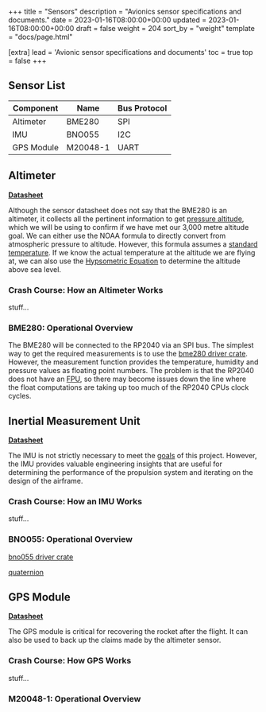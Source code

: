 +++
title = "Sensors"
description = "Avionics sensor specifications and documents."
date = 2023-01-16T08:00:00+00:00
updated = 2023-01-16T08:00:00+00:00
draft = false
weight = 204
sort_by = "weight"
template = "docs/page.html"

[extra]
lead = 'Avionic sensor specifications and documents'
toc = true
top = false
+++

## Sensor List

| Component        | Name      | Bus Protocol |
|------------------|-----------|--------------|
| Altimeter        | BME280    | SPI          | 
| IMU              | BNO055    | I2C          |
| GPS Module       | M20048-1  | UART         |

## Altimeter

**[Datasheet](../bme280.pdf/)**

Although the sensor datasheet does not say that the BME280 is an altimeter, it collects all the pertinent 
information to get [pressure altitude](https://en.wikipedia.org/wiki/Pressure_altitude), which we will be
using to confirm if we have met our 3,000 metre altitude goal. We can either use the NOAA formula to 
directly convert from atmospheric pressure to altitude. However, this formula assumes a 
[standard temperature](https://en.wikipedia.org/wiki/Standard_temperature_and_pressure). If we know the
actual temperature at the altitude we are flying at, we can also use the 
[Hypsometric Equation](https://keisan.casio.com/exec/system/1224585971) to determine the altitude above 
sea level.

### Crash Course: How an Altimeter Works

stuff...

### BME280: Operational Overview

The BME280 will be connected to the RP2040 via an SPI bus. The simplest way to get the required 
measurements is to use the [bme280 driver crate](https://crates.io/crates/bme280). However, the 
measurement function provides the temperature, humidity and pressure values as floating point 
numbers. The problem is that the RP2040 does not have an 
[FPU](https://en.wikipedia.org/wiki/Floating-point_unit), so there may become issues down the 
line where the float computations are taking up too much of the RP2040 CPUs clock cycles. 

## Inertial Measurement Unit

**[Datasheet](../bno055.pdf/)**

The IMU is not strictly necessary to meet the [goals](../../project_overview/goals/) of 
this project. However, the IMU provides valuable engineering insights that are useful for
determining the performance of the propulsion system and iterating on the design of the 
airframe.



### Crash Course: How an IMU Works

stuff...

### BNO055: Operational Overview

[bno055 driver crate](https://crates.io/crates/bno055)

[quaternion](https://en.wikipedia.org/wiki/Quaternion)

## GPS Module

**[Datasheet](../m20048-1.pdf/)**

The GPS module is critical for recovering the rocket after the flight. It can also be used to back
up the claims made by the altimeter sensor.

### Crash Course: How GPS Works

stuff...

### M20048-1: Operational Overview